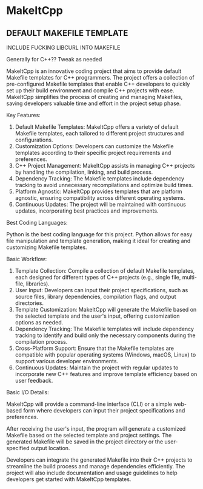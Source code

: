# MakeItCpp
## DEFAULT MAKEFILE TEMPLATE

INCLUDE FUCKING LIBCURL INTO MAKEFILE 

Generally for C++?? Tweak as needed

MakeItCpp is an innovative coding project that aims to provide default Makefile templates for C++ programmers. The project offers a collection of pre-configured Makefile templates that enable C++ developers to quickly set up their build environment and compile C++ projects with ease. MakeItCpp simplifies the process of creating and managing Makefiles, saving developers valuable time and effort in the project setup phase.

Key Features:
1. Default Makefile Templates: MakeItCpp offers a variety of default Makefile templates, each tailored to different project structures and configurations.
2. Customization Options: Developers can customize the Makefile templates according to their specific project requirements and preferences.
3. C++ Project Management: MakeItCpp assists in managing C++ projects by handling the compilation, linking, and build process.
4. Dependency Tracking: The Makefile templates include dependency tracking to avoid unnecessary recompilations and optimize build times.
5. Platform Agnostic: MakeItCpp provides templates that are platform agnostic, ensuring compatibility across different operating systems.
6. Continuous Updates: The project will be maintained with continuous updates, incorporating best practices and improvements.


Best Coding Languages:

Python is the best coding language for this project. Python allows for easy file manipulation and template generation, making it ideal for creating and customizing Makefile templates.


Basic Workflow:
1. Template Collection: Compile a collection of default Makefile templates, each designed for different types of C++ projects (e.g., single file, multi-file, libraries).
2. User Input: Developers can input their project specifications, such as source files, library dependencies, compilation flags, and output directories.
3. Template Customization: MakeItCpp will generate the Makefile based on the selected template and the user's input, offering customization options as needed.
4. Dependency Tracking: The Makefile templates will include dependency tracking to identify and build only the necessary components during the compilation process.
5. Cross-Platform Support: Ensure that the Makefile templates are compatible with popular operating systems (Windows, macOS, Linux) to support various developer environments.
6. Continuous Updates: Maintain the project with regular updates to incorporate new C++ features and improve template efficiency based on user feedback.


Basic I/O Details:

MakeItCpp will provide a command-line interface (CLI) or a simple web-based form where developers can input their project specifications and preferences.


After receiving the user's input, the program will generate a customized Makefile based on the selected template and project settings. The generated Makefile will be saved in the project directory or the user-specified output location.

Developers can integrate the generated Makefile into their C++ projects to streamline the build process and manage dependencies efficiently. The project will also include documentation and usage guidelines to help developers get started with MakeItCpp templates.
